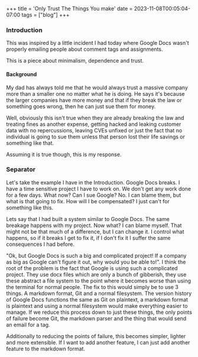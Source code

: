 +++
title = 'Only Trust The Things You make'
date = 2023-11-08T00:05:04-07:00
tags = ["blog"]
+++
### Introduction
This was inspired by a little incident I had today where Google Docs wasn't properly emailing people about comment tags and assignments.

This is a piece about minimalism, dependence and trust.

#### Background
My dad has always told me that he would always trust a massive company more than a smaller one no matter what he is doing. He says it's because the larger companies have more money and that if they break the law or something goes wrong, then he can just sue them for money. 

Well, obviously this isn't true when they are already breaking the law and treating fines as another expense, getting hacked and leaking customer data with no repercussions, leaving CVEs unfixed or just the fact that no individual is going to sue them unless that person lost their life savings or something like that.

Assuming it is true though, this is my response.

### Separator 
Let's take the example I have in the Introduction. Google Docs breaks. I have a time sensitive project I have to work on. We don't get any work done for a few days. What now? Can I sue Google? No. I can blame them, but what is that going to fix. How will I be compensated? I just can't for something like this. 

Lets say that I had built a system similar to Google Docs. The same breakage happens with my project. Now what? I can blame myself. That might not be that much of a difference, but I can change it. I control what happens, so if it breaks I get to fix it, if I don't fix it I suffer the same consequences I had before. 

"Ok, but Google Docs is such a big and complicated project! If a company as big as Google can't figure it out, why would you be able to!". I think the root of the problem is the fact that Google is using such a complicated project. They use docx files which are only a bunch of gibberish, they use these abstract a file system to the point where it becomes worse than using the terminal for normal people. The fix to this would simply be to use 3 things. A markdown format, Git and a normal filesystem. The version history of Google Docs functions the same as Git on plaintext, a markdown format is plaintext and using a normal filesystem would make everything easier to manage. If we reduce this process down to just these things, the only points of failure become Git, the markdown parser and the thing that would send an email for a tag. 

Additionally to reducing the points of failure, this becomes simpler, lighter and more extensible. If I want to add another feature, I can just add another feature to the markdown format. 
